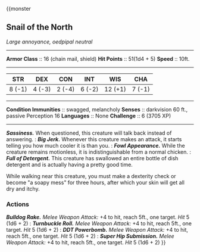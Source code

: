 {{monster
## Snail of the North
*Large annoyance, oedpipal neutral*
___
**Armor Class** :: 16 (chain mail, shield)
**Hit Points**  :: 51(1d4 + 5)
**Speed**       :: 10ft.
___
|  STR  |  DEX  |  CON  |  INT  |  WIS  |  CHA  |
|:-----:|:-----:|:-----:|:-----:|:-----:|:-----:|
|8 (-1)|4 (-3)|2 (-4)|6 (-2)|12 (+1)|7 (-1)|
___
**Condition Immunities** :: swagged, melancholy
**Senses**               :: darkvision 60 ft., passive Perception 16
**Languages**            :: None
**Challenge**            :: 6 (3705 XP)
___
***Sassiness.*** When questioned, this creature will talk back instead of answering.
:
***Big Jerk.*** Whenever this creature makes an attack, it starts telling you how much cooler it is than you.
:
***Fowl Appearance.*** While the creature remains motionless, it is indistinguishable from a normal chicken.
:
***Full of Detergent.*** This creature has swallowed an entire bottle of dish detergent and is actually having a pretty good time.

While walking near this creature, you must make a dexterity check or become "a soapy mess" for three hours, after which your skin will get all dry and itchy.
### Actions
***Bulldog Rake.*** *Melee Weapon Attack:* +4 to hit, reach 5ft., one target. *Hit* 5 (1d6 + 2)
:
***Turnbuckle Roll.*** *Melee Weapon Attack:* +4 to hit, reach 5ft., one target. *Hit* 5 (1d6 + 2)
:
***DDT Powerbomb.*** *Melee Weapon Attack:* +4 to hit, reach 5ft., one target. *Hit* 5 (1d6 + 2)
:
***Super Hip Submission.*** *Melee Weapon Attack:* +4 to hit, reach 5ft., one target. *Hit* 5 (1d6 + 2)
}}
